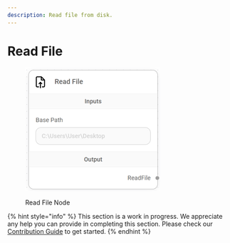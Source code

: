 ```yaml
---
description: Read file from disk.
---
```


# Read File

<figure><img src="../../../.gitbook/assets/image (5).png" alt="" width="303"><figcaption><p>Read File Node</p></figcaption></figure>

{% hint style="info" %}
This section is a work in progress. We appreciate any help you can provide in completing this section. Please check our [Contribution Guide](https://toi500.gitbook.io/flowise-docs/\~/changes/8jXR0fgKTRRTOfbueBkZ/contributing) to get started.
{% endhint %}
